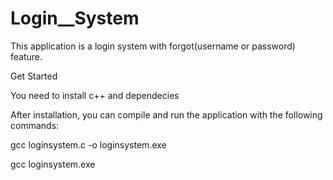 # Login__System
This application is a login system with forgot(username or password) feature.

Get Started

You need to install c++ and dependecies

After installation, you can compile and run the application with the following commands:

gcc loginsystem.c -o loginsystem.exe

gcc loginsystem.exe
